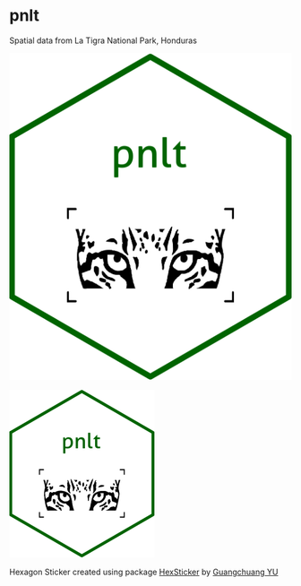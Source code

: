 # pnlt
Spatial data from La Tigra National Park, Honduras

![](inst/figures/pnlt.png?raw=true)


<img src="inst/figures/pnlt.png" height="300"/>

Hexagon Sticker created using package [HexSticker](https://github.com/GuangchuangYu/hexSticker) by [Guangchuang YU](https://yulab-smu.top)
